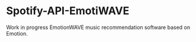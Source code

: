 # Spotify-API-EmotiWAVE
Work in progress EmotionWAVE music recommendation software based on Emotion. 
